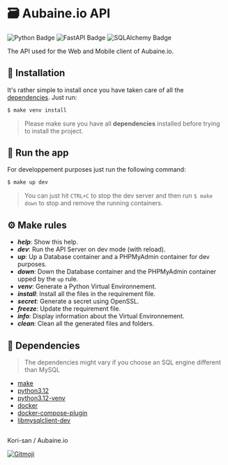 # 🗃️ Aubaine.io **API**

![Python Badge](https://img.shields.io/badge/Python-3.12-%233776AB?logo=python&logoColor=%233776AB)
![FastAPI Badge](https://img.shields.io/badge/Powered_by-FastAPI-%23009688?logo=fastapi&logoColor=%23009688)
![SQLAlchemy Badge](https://img.shields.io/badge/Powered_by-SQLAlchemy-%23D71F00?logo=sqlalchemy&logoColor=%23D71F00)

The API used for the Web and Mobile client of Aubaine.io.

## 🔨 Installation
It's rather simple to install once you have taken care of all the [dependencies](#🔗-dependencies). Just run:
```bash
$ make venv install
```
> Please make sure you have all **dependencies** installed before trying to install the project.

## 🏃 Run the app
For developpement purposes just run the following command:
```bash
$ make up dev
```
> You can just hit `CTRL+C` to stop the dev server and then run `$ make down` to stop and remove the running containers.

## ⚙️ Make rules 
- ***help***:           Show this help.
- ***dev***:            Run the API Server on dev mode (with reload).
- ***up***:             Up a Database container and a PHPMyAdmin container for dev purposes.
- ***down***:           Down the Database container and the PHPMyAdmin container upped by the `up` rule.
- ***venv***:           Generate a Python Virtual Environnement.
- ***install***:        Install all the files in the requirement file.
- ***secret***:         Generate a secret using OpenSSL.
- ***freeze***:         Update the requirement file.
- ***info***:           Display information about the Virtual Environnement.
- ***clean***:          Clean all the generated files and folders.

## 🔗 Dependencies
> The dependencies might vary if you choose an SQL engine different than MySQL
- [make](https://www.gnu.org/software/make/)
- [python3.12](https://docs.python.org/3/whatsnew/3.12.html)
- [python3.12-venv](https://docs.python.org/3/library/venv.html)
- [docker](https://docs.docker.com/get-docker/)
- [docker-compose-plugin](https://docs.docker.com/compose/install/#installation-scenarios)
- [libmysqlclient-dev]()

##
Kori-san / Aubaine.io

<a href="https://gitmoji.dev">
  <img
    src="https://img.shields.io/badge/gitmoji-%20😜%20😍-FFDD67.svg?style=flat-square"
    alt="Gitmoji"
  />
</a>
